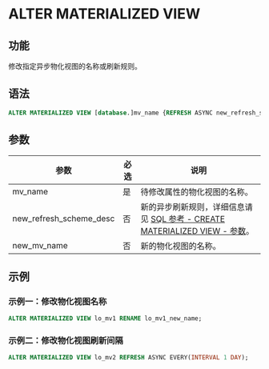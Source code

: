 # ALTER MATERIALIZED VIEW

## 功能

修改指定异步物化视图的名称或刷新规则。

## 语法

```SQL
ALTER MATERIALIZED VIEW [database.]mv_name {REFRESH ASYNC new_refresh_scheme_desc | RENAME [database.]new_mv_name}
```

## 参数

| **参数**                | **必选** | **说明**                                                     |
| ----------------------- | -------- | ------------------------------------------------------------ |
| mv_name                 | 是       | 待修改属性的物化视图的名称。                                 |
| new_refresh_scheme_desc | 否       | 新的异步刷新规则，详细信息请见 [SQL 参考 - CREATE MATERIALIZED VIEW - 参数](../data-definition/CREATE%20MATERIALIZED%20VIEW.md#参数)。 |
| new_mv_name             | 否       | 新的物化视图的名称。                                           |

## 示例

### 示例一：修改物化视图名称

```SQL
ALTER MATERIALIZED VIEW lo_mv1 RENAME lo_mv1_new_name;
```

### 示例二：修改物化视图刷新间隔

```SQL
ALTER MATERIALIZED VIEW lo_mv2 REFRESH ASYNC EVERY(INTERVAL 1 DAY);
```

